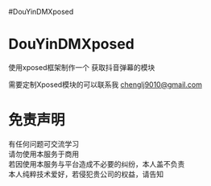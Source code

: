 ﻿#DouYinDMXposed
# DouYinDMXposed
使用xposed框架制作一个 获取抖音弹幕的模块

需要定制Xposed模块的可以联系我 chenglj9010@gmail.com
# 免责声明
有任何问题可交流学习  
请勿使用本服务于商用  
若因使用本服务与平台造成不必要的纠纷，本人盖不负责  
本人纯粹技术爱好，若侵犯贵公司的权益，请告知  
